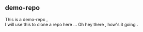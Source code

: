 ## demo-repo
This is a demo-repo ,  
I will use this to clone a repo here ...
Oh hey there , how's it going   .

